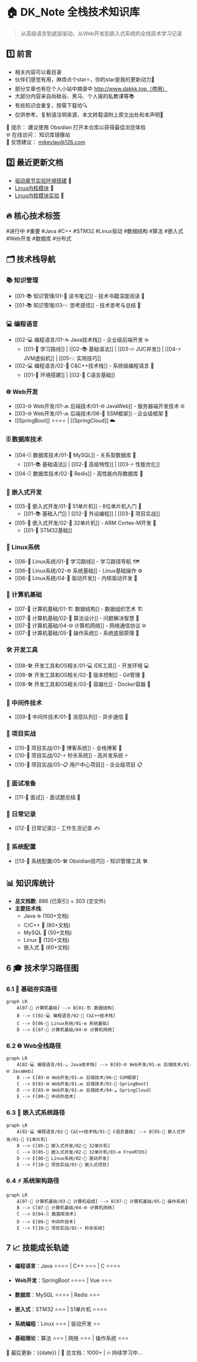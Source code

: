 # 🏠 DK_Note 全栈技术知识库

> 从高级语言到底层驱动，从Web开发到嵌入式系统的全栈技术学习记录
## 1️⃣ 前言

- 相关内容可以看目录
- 伙伴们感觉有用，麻烦点个star⭐，你的star是我的更新动力💪
- 部分文章也有在个人小站中摘录中 http://www.dakkk.top（停用）
- 大部分内容来自尚硅谷、黑马、个人报的私教课等📚
- 有些知识会重复，按需下载哈🔍
- 仅供参考，复制请注明来源，本文转载请附上原文出处和本声明📑

📌 提示：        建议使用 Obsidian 打开本仓库以获得最佳浏览体验  
🌐 在线访问： 知识库镜像站  
📧 反馈建议： mikeylay@126.com

## 2️⃣ 最近更新文档

- [驱动章节实验环境搭建](06-🐧%20Linux系统/04-🔌%20驱动开发/02-💾%20Lubancat-RK3568/4_Linux驱动开发实战/1_Linux驱动基础知识(重点)/1_驱动章节实验环境搭建.md) 🚀
- [Linux内核模块](06-🐧%20Linux系统/04-🔌%20驱动开发/02-💾%20Lubancat-RK3568/4_Linux驱动开发实战/1_Linux驱动基础知识(重点)/2_📕Linux内核模块.md) 🐧
- [Linux内核模块实验](06-🐧%20Linux系统/04-🔌%20驱动开发/02-💾%20Lubancat-RK3568/4_Linux驱动开发实战/1_Linux驱动基础知识(重点)/3_Linux内核模块实验.md) 🔧

## 🔥 核心技术标签
#进行中 #重要 #Java #C++ #STM32 #Linux驱动 #数据结构 #算法 #嵌入式 #Web开发 #数据库 #分布式

## 🗂️ 技术栈导航

### 📚 知识管理
- [[01-📚 知识管理/01-📖 读书笔记]] - 技术书籍深度阅读 📖
- [[01-📚 知识管理/03-💡 思考感悟]] - 技术思考与总结 💭

### 💻 编程语言
- [[02-💻 编程语言/01-☕ Java技术栈]] - 企业级后端开发 ☕
  - [[01-🎯 学习路线]] | [[02-📚 基础语法]] | [[03-🔥 JUC并发]] | [[04-⚡ JVM虚拟机]] | [[05-💡 实用技巧]]
- [[02-💻 编程语言/02-🔷 C&C++技术栈]] - 系统级编程语言 🔷
  - [[01-🔧 环境搭建]] | [[02-📖 C语言基础]]

### 🌐 Web开发
- [[03-🌐 Web开发/01-🔙 后端技术/01-🌐 JavaWeb]] - 服务器端开发技术 🌐
- [[03-🌐 Web开发/01-🔙 后端技术/06-🔧 SSM框架]] - 企业级框架 🔧
- [[SpringBoot]] ⭐⭐⭐⭐ | [[SpringCloud]] ☁️

### 🗄️ 数据库技术
- [[04-🗄️ 数据库技术/01-🐬 MySQL]] - 关系型数据库 🐬
  - [[01-📚 基础语法]] | [[02-🚀 高级特性]] | [[03-⚡ 性能优化]]
- [[04-🗄️ 数据库技术/02-🔴 Redis]] - 高性能内存数据库 🔴

### 🔧 嵌入式开发
- [[05-🔧 嵌入式开发/01-🎯 51单片机]] - 8位单片机入门 🎯
  - [[01-📚 基础入门]] | [[02-🔌 外设编程]] | [[03-🚀 项目实战]]
- [[05-🔧 嵌入式开发/02-🚀 32单片机]] - ARM Cortex-M开发 🚀
  - [[01-📖 STM32基础]]

### 🐧 Linux系统
- [[06-🐧 Linux系统/01-🎯 学习路线]] - 学习路径导航 🗺️
- [[06-🐧 Linux系统/02-⚙️ 系统基础]] - Linux基础操作 ⚙️
- [[06-🐧 Linux系统/04-🔌 驱动开发]] - 内核驱动开发 🔌

### 📐 计算机基础
- [[07-📐 计算机基础/01-🏗️ 数据结构]] - 数据组织艺术 🏗️
- [[07-📐 计算机基础/02-🧮 算法设计]] - 问题解决智慧 🧮
- [[07-📐 计算机基础/04-🌐 计算机网络]] - 网络通信协议 🌐
- [[07-📐 计算机基础/05-🔄 操作系统]] - 系统底层原理 🔄

### 🛠️ 开发工具
- [[08-🛠️ 开发工具和OS相关/01-💻 IDE工具]] - 开发环境 💻
- [[08-🛠️ 开发工具和OS相关/02-🔧 版本控制]] - Git管理 🔧
- [[08-🛠️ 开发工具和OS相关/03-🐋 容器化]] - Docker容器 🐋

### 🔬 中间件技术
- [[09-🔬 中间件技术/01-📨 消息队列]] - 异步通信 📨

### 🚀 项目实战
- [[10-🚀 项目实战/01-📝 博客系统]] - 全栈博客 📝
- [[10-🚀 项目实战/02-⚡ 秒杀系统]] - 高并发系统 ⚡
- [[10-🚀 项目实战/05-📋 用户中心项目]] - 企业级项目 📋

### 🎉 面试准备
- [[11-🎉 面试]] - 面试题总结 💼

### 📅 日常记录
- [[12-📅 日常记录]] - 工作生活记录 ✍️

### 🔧 系统配置
- [[13-🔧 系统配置/05-🛠️ Obsidian技巧]] - 知识管理工具 🛠️

## 📊 知识库统计
- **总文档数**: 886 (已索引) + 303 (空文件)
- **主要技术栈**: 
  - Java ☕ (100+文档)
  - C/C++ 🔷 (80+文档) 
  - MySQL 🐬 (50+文档)
  - Linux 🐧 (120+文档)
  - 嵌入式 🔧 (60+文档)

## 6 🎓 技术学习路径图

### 6.1 🔰 基础夯实路径
```mermaid
graph LR
    A[07-📐 计算机基础] --> B[01-🏗️ 数据结构]
    B --> C[02-💻 编程语言/02-🔷 C&C++技术栈]
    C --> D[06-🐧 Linux系统/01-⚙️ 系统基础]
    D --> E[07-📐 计算机基础/04-🌐 计算机网络]
```

### 6.2 🌐 Web全栈路径
```mermaid
graph LR
    A[02-💻 编程语言/01-☕ Java技术栈] --> B[03-🌐 Web开发/01-🔙 后端技术/01-🌐 JavaWeb]
    B --> C[03-🌐 Web开发/01-🔙 后端技术/06-🔧 SSM框架]
    C --> D[03-🌐 Web开发/01-🔙 后端技术/03-🚀 SpringBoot]
    D --> E[03-🌐 Web开发/01-🔙 后端技术/04-☁️ SpringCloud]
    E --> F[09-🔬 中间件技术]

```

### 6.3 🔧 嵌入式系统路径
```mermaid
graph LR
    A[02-💻 编程语言/02-🔷 C&C++技术栈/01-📖 C语言基础] --> B[05-🔧 嵌入式开发/01-🎯 51单片机]
    B --> C[05-🔧 嵌入式开发/02-🚀 32单片机]
    C --> D[05-🔧 嵌入式开发/02-🚀 32单片机/03-⚙️ FreeRTOS]
    D --> E[06-🐧 Linux系统/02-🔌 驱动开发]
    E --> F[10-🚀 项目实战/03-🔧 嵌入式项目]

```

### 6.4 ⚡ 系统架构路径
```mermaid
graph LR
    A[07-📐 计算机基础/03-💾 计算机组成] --> B[07-📐 计算机基础/05-🔄 操作系统]
    B --> C[07-📐 计算机基础/04-🌐 计算机网络]
    C --> D[04-🗄️ 数据库技术]
    D --> E[09-🔬 中间件技术]
    E --> F[10-🚀 项目实战/02-⚡ 秒杀系统]
```

## 7 📈 技能成长轨迹

- **编程语言**：Java ⭐⭐⭐⭐ | C++ ⭐⭐⭐ | C ⭐⭐⭐⭐

- **Web开发**：SpringBoot ⭐⭐⭐⭐ | Vue ⭐⭐⭐

- **数据库**：MySQL ⭐⭐⭐⭐ | Redis ⭐⭐⭐

- **嵌入式**：STM32 ⭐⭐⭐ | 51单片机 ⭐⭐⭐⭐

- **系统编程**：Linux ⭐⭐⭐ | 驱动开发 ⭐⭐

- **基础理论**：算法 ⭐⭐⭐ | 网络 ⭐⭐⭐ | 操作系统 ⭐⭐⭐

📅 最后更新：{{date}} | 📝 总文档：1000+ | 🔥 持续学习中...